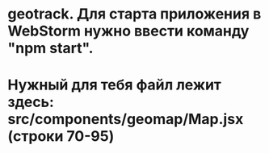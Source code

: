 # geotrack. Для старта приложения в WebStorm нужно ввести команду "npm start".
# Нужный для тебя файл лежит здесь: src/components/geomap/Map.jsx (строки 70-95)